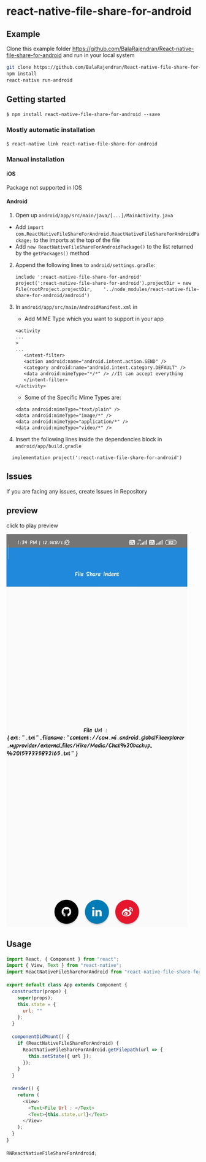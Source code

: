 # react-native-file-share-for-android

## Example

Clone this example folder https://github.com/BalaRajendran/React-native-file-share-for-android and run in your local system

```sh
git clone https://github.com/BalaRajendran/React-native-file-share-for-android
npm install
react-native run-android
```

## Getting started

`$ npm install react-native-file-share-for-android --save`

### Mostly automatic installation

`$ react-native link react-native-file-share-for-android`

### Manual installation

#### iOS

Package not supported in IOS

#### Android

1. Open up `android/app/src/main/java/[...]/MainActivity.java`

- Add `import com.ReactNativeFileShareForAndroid.ReactNativeFileShareForAndroidPackage;` to the imports at the top of the file
- Add `new ReactNativeFileShareForAndroidPackage()` to the list returned by the `getPackages()` method

2. Append the following lines to `android/settings.gradle`:

   ```
   include ':react-native-file-share-for-android'
   project(':react-native-file-share-for-android').projectDir = new File(rootProject.projectDir, 	'../node_modules/react-native-file-share-for-android/android')
   ```

3. In `android/app/src/main/AndroidManifest.xml` in <activity>

   - Add MIME Type which you want to support in your app

   ```
   <activity
   ...
   >
   ...
      <intent-filter>
      <action android:name="android.intent.action.SEND" />
      <category android:name="android.intent.category.DEFAULT" />
      <data android:mimeType="*/*" /> //It can accept everything
      </intent-filter>
   </activity>
   ```

   - Some of the Specific Mime Types are:

   ```
   <data android:mimeType="text/plain" />
   <data android:mimeType="image/*" />
   <data android:mimeType="application/*" />
   <data android:mimeType="video/*" />
   ```

4. Insert the following lines inside the dependencies block in `android/app/build.gradle`

```
  implementation project(':react-native-file-share-for-android')
```

## Issues

If you are facing any issues, create Issues in Repository

## preview

click to play preview

[![Watch the video](public/preview.jpeg)](https://youtu.be/fjPl_MtaaYo)

## Usage

```javascript
import React, { Component } from "react";
import { View, Text } from "react-native";
import ReactNativeFileShareForAndroid from "react-native-file-share-for-android";

export default class App extends Component {
  constructor(props) {
    super(props);
    this.state = {
      url: ""
    };
  }

  componentDidMount() {
    if (ReactNativeFileShareForAndroid) {
      ReactNativeFileShareForAndroid.getFilepath(url => {
        this.setState({ url });
      });
    }
  }

  render() {
    return (
      <View>
        <Text>File Url : </Text>
        <Text>{this.state.url}</Text>
      </View>
    );
  }
}

RNReactNativeFileShareForAndroid;
```
